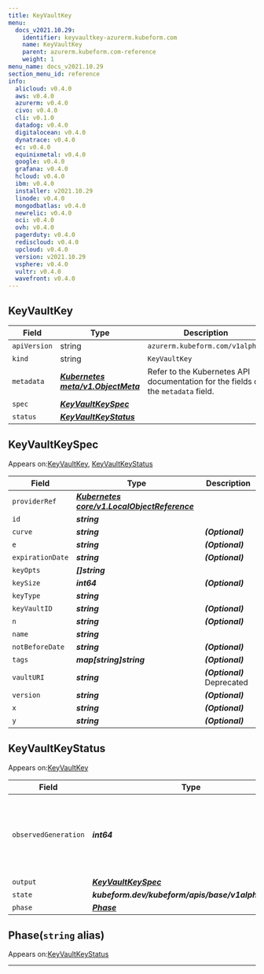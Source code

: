 ```yaml
---
title: KeyVaultKey
menu:
  docs_v2021.10.29:
    identifier: keyvaultkey-azurerm.kubeform.com
    name: KeyVaultKey
    parent: azurerm.kubeform.com-reference
    weight: 1
menu_name: docs_v2021.10.29
section_menu_id: reference
info:
  alicloud: v0.4.0
  aws: v0.4.0
  azurerm: v0.4.0
  civo: v0.4.0
  cli: v0.1.0
  datadog: v0.4.0
  digitalocean: v0.4.0
  dynatrace: v0.4.0
  ec: v0.4.0
  equinixmetal: v0.4.0
  google: v0.4.0
  grafana: v0.4.0
  hcloud: v0.4.0
  ibm: v0.4.0
  installer: v2021.10.29
  linode: v0.4.0
  mongodbatlas: v0.4.0
  newrelic: v0.4.0
  oci: v0.4.0
  ovh: v0.4.0
  pagerduty: v0.4.0
  rediscloud: v0.4.0
  upcloud: v0.4.0
  version: v2021.10.29
  vsphere: v0.4.0
  vultr: v0.4.0
  wavefront: v0.4.0
---
```


## KeyVaultKey
| Field | Type | Description |
| ------ | ----- | ----------- |
| `apiVersion` | string | `azurerm.kubeform.com/v1alpha1` |
|    `kind` | string | `KeyVaultKey` |
| `metadata` | ***[Kubernetes meta/v1.ObjectMeta](https://v1-18.docs.kubernetes.io/docs/reference/generated/kubernetes-api/v1.18/#objectmeta-v1-meta)***|Refer to the Kubernetes API documentation for the fields of the `metadata` field.|
| `spec` | ***[KeyVaultKeySpec](#keyvaultkeyspec)***||
| `status` | ***[KeyVaultKeyStatus](#keyvaultkeystatus)***||
## KeyVaultKeySpec

Appears on:[KeyVaultKey](#keyvaultkey), [KeyVaultKeyStatus](#keyvaultkeystatus)

| Field | Type | Description |
| ------ | ----- | ----------- |
| `providerRef` | ***[Kubernetes core/v1.LocalObjectReference](https://v1-18.docs.kubernetes.io/docs/reference/generated/kubernetes-api/v1.18/#localobjectreference-v1-core)***||
| `id` | ***string***||
| `curve` | ***string***| ***(Optional)*** |
| `e` | ***string***| ***(Optional)*** |
| `expirationDate` | ***string***| ***(Optional)*** |
| `keyOpts` | ***[]string***||
| `keySize` | ***int64***| ***(Optional)*** |
| `keyType` | ***string***||
| `keyVaultID` | ***string***| ***(Optional)*** |
| `n` | ***string***| ***(Optional)*** |
| `name` | ***string***||
| `notBeforeDate` | ***string***| ***(Optional)*** |
| `tags` | ***map[string]string***| ***(Optional)*** |
| `vaultURI` | ***string***| ***(Optional)*** Deprecated|
| `version` | ***string***| ***(Optional)*** |
| `x` | ***string***| ***(Optional)*** |
| `y` | ***string***| ***(Optional)*** |
## KeyVaultKeyStatus

Appears on:[KeyVaultKey](#keyvaultkey)

| Field | Type | Description |
| ------ | ----- | ----------- |
| `observedGeneration` | ***int64***| ***(Optional)*** Resource generation, which is updated on mutation by the API Server.|
| `output` | ***[KeyVaultKeySpec](#keyvaultkeyspec)***| ***(Optional)*** |
| `state` | ***kubeform.dev/kubeform/apis/base/v1alpha1.State***| ***(Optional)*** |
| `phase` | ***[Phase](#phase)***| ***(Optional)*** |
## Phase(`string` alias)

Appears on:[KeyVaultKeyStatus](#keyvaultkeystatus)

---
